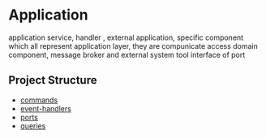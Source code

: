# Application

application service, handler , external application, specific component which all represent application layer, they are compunicate access domain component, message broker and external system tool interface of port

## Project Structure

- [commands](./commands/README.md)
- [event-handlers](./event-handlers/README.md)
- [ports](./ports/README.md)
- [queries](./queries/README.md)
